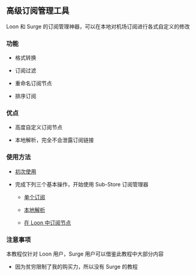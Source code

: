## 高级订阅管理工具

Loon 和 Surge 的订阅管理神器，可以在本地对机场订阅进行各式自定义的修改

### 功能

- 格式转换

- 订阅过滤

- 重命名订阅节点

- 排序订阅

### 优点

- 高度自定义订阅节点

- 本地解析，完全不会泄露订阅链接

### 使用方法

- [初次使用](https://github.com/chiupam/tutorial/blob/master/Sub-Store/Configuration.md)

- 完成下列三个基本操作，开始使用 Sub-Store 订阅管理器

  - [单个订阅](https://github.com/chiupam/tutorial/blob/master/Sub-Store/Single_subscription.md)

  - [本地解析](https://github.com/chiupam/tutorial/blob/master/Sub-Store/Local_resolution.md)

  - [在 Loon 中订阅节点](https://github.com/chiupam/tutorial/blob/master/Sub-Store/Loon_remote.md)

### 注意事项

本教程仅针对 Loon 用户，Surge 用户可以借鉴此教程中大部分内容

- 因为贫穷限制了我的购买力，所以没有 Surge 的教程